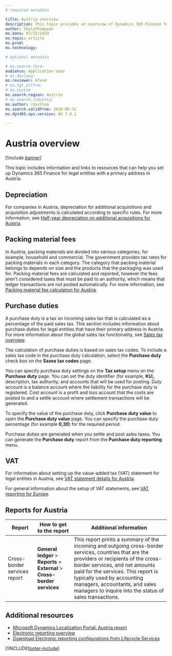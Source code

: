 ```yaml
---
# required metadata

title: Austria overview
description: This topic provides an overview of Dynamics 365 Finance functionality that is specific to Austria.
author: ShylaThompson
ms.date: 07/25/2019
ms.topic: article
ms.prod: 
ms.technology: 

# optional metadata

# ms.search.form:
audience: Application User
# ms.devlang: 
ms.reviewer: kfend
# ms.tgt_pltfrm: 
# ms.custom
ms.search.region: Austria
# ms.search.industry: 
ms.author: roschlom
ms.search.validFrom: 2016-05-31
ms.dyn365.ops.version: AX 7.0.1

---
```


# Austria overview

[!include [banner](../includes/banner.md)]

This topic includes information and links to resources that can help you set up Dynamics 365 Finance for legal entities with a primary address in Austria.

## Depreciation

For companies in Austria, depreciation for additional acquisitions and acquisition adjustments is calculated according to specific rules. For more information, see [Half-year depreciation on additional acquisitions for Austria](emea-aut-half-year-depreciation.md).

## Packing material fees

In Austria, packing materials are divided into various categories, for example, household and commercial. The government provides tax rates for packing materials in each category. The category that packing material belongs to depends on size and the products that the packaging was used for. Packing material fees are calculated and reported, however the fees aren't considered taxes that must be paid to an authority, which means that ledger transactions are not posted automatically. For more information, see [Packing material fee calculation for Austria](emea-aut-packing-material-fee-calculation.md).

## Purchase duties

A purchase duty is a tax on incoming sales tax that is calculated as a percentage of the paid sales tax. This section includes information about purchase duties for legal entities that have their primary address in Austria. For more information about the global sales tax functionality, see [Sales tax overview](../general-ledger/indirect-taxes-overview.md).

The calculation of purchase duties is based on sales tax codes. To include a sales tax code in the purchase duty calculation, select the **Purchase duty** check box on the **Saxes tax codes** page. 

You can specify purchase duty settings on the **Tax setup** menu on the **Purchase duty** page. You can set the duty identifier (for example, **KU**), description, tax authority, and accounts that will be used for posting. Duty account is a balance account where the liability for the purchase duty is registered. Cost account is a profit and loss account that the costs are posted to and a settle account where settlement transactions will be generated.

To specify the value of the purchase duty, click **Purchase duty value** to open the **Purchase duty value** page. You can specify the purchase duty percentage (for example **0,30**) for the required period.

Purchase duties are generated when you settle and post sales taxes. You can generate the **Purchase duty** report from the **Purchase duty reporting** menu.

## VAT
For information about setting up the value-added tax (VAT) statement for legal entities in Austria, see [VAT statement details for Austria](emea-aut-vat-statement-details.md). 

For general information about the setup of VAT statements, see [VAT reporting for Europe](emea-vat-reporting.md).

## Reports for Austria

| Report                     | How to get to the report | Additional information                 |
|----------------------------|--------------------------|----------------------------------------|
|Cross-border services report|**General ledger** > **Reports** > **External** > **Cross-border services**|This report prints a summary of the incoming and outgoing cross-border services, countries that are the providers or recipients of the cross-border services, and net amounts paid for the services. This report is typically used by accounting managers, accountants, and sales managers to inquire into the status of sales transactions. |


## Additional resources

- [Microsoft Dynamics Localization Portal: Austria report](https://mbs.microsoft.com/files/customer/AX/Support/supportnews/Austria.html)
- [Electronic reporting overview](../../dev-itpro/analytics/general-electronic-reporting.md)
- [Download Electronic reporting configurations from Lifecycle Services](../../dev-itpro/analytics/download-electronic-reporting-configuration-lcs.md)


[!INCLUDE[footer-include](../../includes/footer-banner.md)]